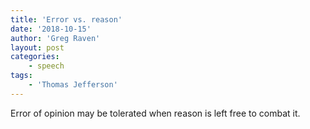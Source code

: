 ```yaml
---
title: 'Error vs. reason'
date: '2018-10-15'
author: 'Greg Raven'
layout: post
categories:
    - speech
tags:
    - 'Thomas Jefferson'
---
```


Error of opinion may be tolerated when reason is left free to combat it.